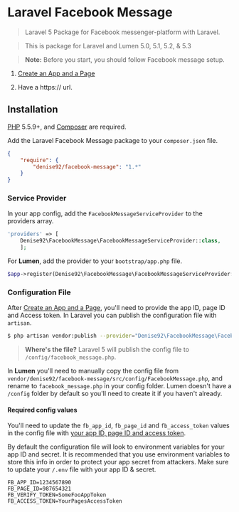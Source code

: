 # Laravel Facebook Message

> Laravel 5 Package for Facebook messenger-platform with Laravel.

> This is package for Laravel and Lumen 5.0, 5.1, 5.2, & 5.3

> **Note:** Before you start, you should follow Facebook message setup.

1. [Create an App and a Page](https://developers.facebook.com/docs/messenger-platform/guides/setup)

2. Have a https:// url.

## Installation

[PHP](https://php.net) 5.5.9+, and [Composer](https://getcomposer.org) are required.

Add the Laravel Facebook Message package to your `composer.json` file.

```json
{
    "require": {
        "denise92/facebook-message": "1.*"
    }
}
```


### Service Provider

In your app config, add the `FacebookMessageServiceProvider` to the providers array.

```php
'providers' => [
    Denise92\FacebookMessage\FacebookMessageServiceProvider::class,
    ];
```

For **Lumen**, add the provider to your `bootstrap/app.php` file.

```php
$app->register(Denise92\FacebookMessage\FacebookMessageServiceProvider::class);
```


### Configuration File

After [Create an App and a Page](https://developers.facebook.com/docs/messenger-platform/guides/setup), you'll need to provide the app ID, page ID and Access token. In Laravel you can publish the configuration file with `artisan`.

```bash
$ php artisan vendor:publish --provider="Denise92\FacebookMessage\FacebookMessageServiceProvider" --tag="config"
```

> **Where's the file?** Laravel 5 will publish the config file to `/config/facebook_message.php`.

In **Lumen** you'll need to manually copy the config file from `vendor/denise92/facebook-message/src/config/FacebookMessage.php`, and rename to `facebook_message.php` in your config folder. Lumen doesn't have a `/config` folder by default so you'll need to create it if you haven't already.

#### Required config values

You'll need to update the `fb_app_id`, `fb_page_id` and `fb_access_token` values in the config file with [your app ID, page ID and access token](https://developers.facebook.com/apps).

By default the configuration file will look to environment variables for your app ID and secret. It is recommended that you use environment variables to store this info in order to protect your app secret from attackers. Make sure to update your `/.env` file with your app ID & secret.

```
FB_APP_ID=1234567890
FB_PAGE_ID=987654321
FB_VERIFY_TOKEN=SomeFooAppToken
FB_ACCESS_TOKEN=YourPagesAccessToken
```



